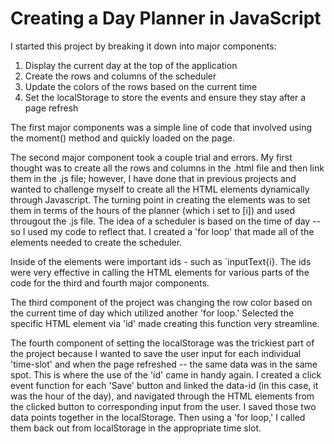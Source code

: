 # Creating a Day Planner in JavaScript

I started this project by breaking it down into major components:

1. Display the current day at the top of the application
2. Create the rows and columns of the scheduler
3. Update the colors of the rows based on the current time
4. Set the localStorage to store the events and ensure they stay after a page refresh

The first major components was a simple line of code that involved using the moment() method and quickly loaded on the page.

The second major component took a couple trial and errors. My first thought was to create all the rows and columns in the .html file and then link them in the .js file; however, I have done that in previous projects and wanted to challenge myself to create all the HTML elements dynamically through Javascript. The turning point in creating the elements was to set them in terms of the hours of the planner (which i set to [i]) and used througout the .js file. The idea of a scheduler is based on the time of day -- so I used my code to reflect that. I created a 'for loop' that made all of the elements needed to create the scheduler.

Inside of the elements were important ids - such as `inputText{i}. The ids were very effective in calling the HTML elements for various parts of the code for the third and fourth major components.

The third component of the project was changing the row color based on the current time of day which utilized another 'for loop.' Selected the specific HTML element via 'id' made creating this function very streamline.

The fourth component of setting the localStorage was the trickiest part of the project because I wanted to save the user input for each individual 'time-slot' and when the page refreshed -- the same data was in the same spot. This is where the use of the 'id' came in handy again. I created a click event function for each 'Save' button and linked the data-id (in this case, it was the hour of the day), and navigated through the HTML elements from the clicked button to corresponding input from the user. I saved those two data points together in the localStorage. Then using a 'for loop,' I called them back out from localStorage in the appropriate time slot.
